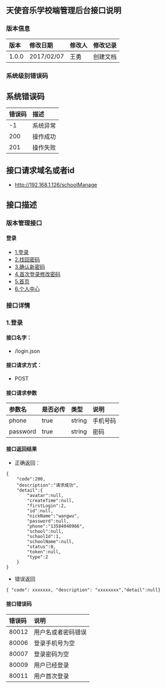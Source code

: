 ## 天使音乐学校端管理后台接口说明

### 版本信息

版本        | 修改日期		| 修改人  | 修改记录
:---------- |:-------------|:-----|:--------
1.0.0    | 2017/02/07 | 王勇 | 创建文档

### 系统级别错误码
## 系统错误码
|错误码 | 描述 |
:--------|:-------|
-1 | 系统异常|
200 | 操作成功|
201 | 操作失败|


## 接口请求域名或者id
* http://192.168.1.126/schoolManage

## 接口描述

### 版本管理接口
#### 登录
* [1.登录](#1-1)
* [2.找回密码](#1-2)
* [3.确认新密码](#1-3)
* [4.首次登录修改密码](#1-4)
* [5.首页](#1-5)
* [6.个人中心](#1-6)


### 接口详情

<h3 id="1-1">1.登录</h3>

#### 接口名字：
* /login.json

#### 接口请求方式：
* POST

#### 接口请求参数
参数名 | 是否必传 | 类型 | 说明
:---------- |:-------------|:-----|:--------
phone|true|string|手机号码
password|true|string|密码

#### 接口返回结果
* 正确返回：
```
{
    "code":200,
    "description":"请求成功",
    "detail":{
        "avatar":null,
        "createTime":null,
        "firstLogin":2,
        "id":null,
        "nickName":"wangwu",
        "password":null,
        "phone":"13584040966",
        "school":null,
        "schoolId":1,
        "schoolName":null,
        "status":0,
        "token":null,
        "type":2
    }
}
```
* 错误返回
```
{ "code": xxxxxxx, "description": "xxxxxxxx","detail":null}
```

#### 接口错误码
错误码 | 说明 |
|:-----|:-----
80012|用户名或者密码错误
80006|登录手机号为空
80007|登录密码为空
80009|用户已经登录
80011|用户首次登录
